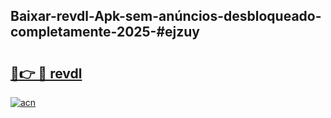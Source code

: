 ## Baixar-revdl-Apk-sem-anúncios-desbloqueado-completamente-2025-#ejzuy

# <h2><a href="https://ainizakaria.my?title=revdl&ref=20M">🔗👉 🔴 revdl</a></h2>

[![acn](https://github.com/user-attachments/assets/0f9c940e-d8b0-45ae-aac7-cd30a18b3e1c)](https://ainizakaria.my?title=revdl&ref=20M)

